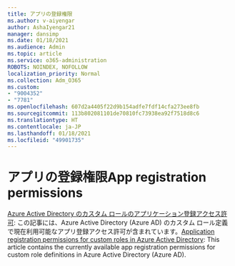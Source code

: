 ```yaml
---
title: アプリの登録権限
ms.author: v-aiyengar
author: AshaIyengar21
manager: dansimp
ms.date: 01/18/2021
ms.audience: Admin
ms.topic: article
ms.service: o365-administration
ROBOTS: NOINDEX, NOFOLLOW
localization_priority: Normal
ms.collection: Adm_O365
ms.custom:
- "9004352"
- "7781"
ms.openlocfilehash: 607d2a4405f22d9b154adfe7fdf14cfa273ee8fb
ms.sourcegitcommit: 113b802081101de70810fc73938ea92f7518d8c6
ms.translationtype: HT
ms.contentlocale: ja-JP
ms.lasthandoff: 01/18/2021
ms.locfileid: "49901735"
---
```

# <a name="app-registration-permissions"></a><span data-ttu-id="54005-102">アプリの登録権限</span><span class="sxs-lookup"><span data-stu-id="54005-102">App registration permissions</span></span>

<span data-ttu-id="54005-103">[Azure Active Directory のカスタム ロールのアプリケーション登録アクセス許可](https://docs.microsoft.com/azure/active-directory/roles/custom-available-permissions): この記事には、Azure Active Directory (Azure AD) のカスタム ロール定義で現在利用可能なアプリ登録アクセス許可が含まれています。</span><span class="sxs-lookup"><span data-stu-id="54005-103">[Application registration permissions for custom roles in Azure Active Directory](https://docs.microsoft.com/azure/active-directory/roles/custom-available-permissions): This article contains the currently available app registration permissions for custom role definitions in Azure Active Directory (Azure AD).</span></span>
